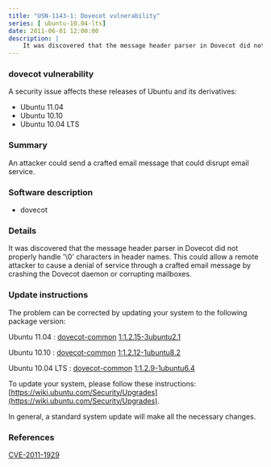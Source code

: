 ```yaml
---
title: "USN-1143-1: Dovecot vulnerability"
series: [ ubuntu-10.04-lts]
date: 2011-06-01 12:00:00
description: |
    It was discovered that the message header parser in Dovecot did not properly handle &#39;\0&#39; characters in header names. This could allow a remote attacker to cause a denial of service through a crafted email message by crashing the Dovecot daemon or corrupting mailboxes. 
--- 
```

 
 


### dovecot vulnerability

A security issue affects these releases of Ubuntu and its derivatives:

* Ubuntu 11.04
* Ubuntu 10.10
* Ubuntu 10.04 LTS

### Summary

An attacker could send a crafted email message that could disrupt email service.

### Software description

* dovecot 

### Details

It was discovered that the message header parser in Dovecot did not properly handle &#39;\0&#39; characters in header names. This could allow a remote attacker to cause a denial of service through a crafted email message by crashing the Dovecot daemon or corrupting mailboxes. 

### Update instructions

The problem can be corrected by updating your system to the following package version:

Ubuntu 11.04
 : [dovecot-common](https://launchpad.net/ubuntu/+source/dovecot) <span> [1:1.2.15-3ubuntu2.1](https://launchpad.net/ubuntu/+source/dovecot/1:1.2.15-3ubuntu2.1) </span> 

Ubuntu 10.10
 : [dovecot-common](https://launchpad.net/ubuntu/+source/dovecot) <span> [1:1.2.12-1ubuntu8.2](https://launchpad.net/ubuntu/+source/dovecot/1:1.2.12-1ubuntu8.2) </span> 

Ubuntu 10.04 LTS
 : [dovecot-common](https://launchpad.net/ubuntu/+source/dovecot) <span> [1:1.2.9-1ubuntu6.4](https://launchpad.net/ubuntu/+source/dovecot/1:1.2.9-1ubuntu6.4) </span> 

To update your system, please follow these instructions: [https://wiki.ubuntu.com/Security/Upgrades](https://wiki.ubuntu.com/Security/Upgrades).

In general, a standard system update will make all the necessary changes. 

### References

 
 [CVE-2011-1929](http://people.ubuntu.com/~ubuntu-security/cve/CVE-2011-1929)
 

